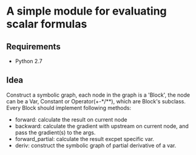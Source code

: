 #  A simple module for evaluating scalar formulas

## Requirements
* Python 2.7

## Idea
Construct a symbolic graph, each node in the graph is a 'Block', the node can be a Var, Constant or Operator(+-\*/\*\*), which are Block's subclass. Every Block should implement following methods:

* forward: calculate the result on current node
* backward: calculate the gradient with upstream on current node, and pass the gradient(s) to the args.
* forward_partial: calculate the result excpet specific var.
* deriv: construct the symbolic graph of partial derivative of a var.

